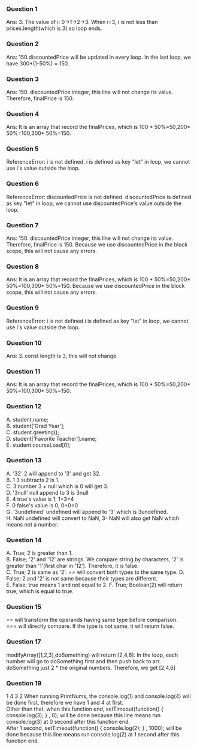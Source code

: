 ### Question 1
Ans: 3. The value of i: 0->1->2->3. When i=3, i is not less than prices.length(which is 3) so loop ends.
### Question 2
Ans: 150.discountedPrice will be updated in every loop. In the last loop, we have 300*(1-50%) = 150.
### Question 3
Ans: 150. discountedPrice integer, this line will not change its value. Therefore, finalPrice is 150.
### Question 4
Ans: It is an array that record the finalPrices, which is 100 * 50%=50,200* 50%=100,300* 50%=150.
### Question 5
ReferenceError: i is not defined. i is defined as key "let" in loop, we cannot use i's value outside the loop.
### Question 6
ReferenceError: discountedPrice is not defined. discountedPrice is defined as key "let" in loop, we cannot use discountedPrice's value outside the loop.
### Question 7
Ans: 150. discountedPrice integer, this line will not change its value. Therefore, finalPrice is 150. Because we use discountedPrice in the block scope, this will not cause any errors.
### Question 8
Ans: It is an array that record the finalPrices, which is 100 * 50%=50,200* 50%=100,300* 50%=150. Because we use discountedPrice in the block scope, this will not cause any errors.
### Question 9
ReferenceError: i is not defined.i is defined as key "let" in loop, we cannot use i's value outside the loop.
### Question 10
Ans: 3. const length is 3, this will not change.
### Question 11
Ans: It is an array that record the finalPrices, which is 100 * 50%=50,200* 50%=100,300* 50%=150. 
### Question 12
A. student.name;  
B. student['Grad Year'];  
C. student.greeting();  
D. student['Favorite Teacher'].name;  
E. student.courseLoad[0];  
### Question 13
A. '32' 2 will append to '3' and get 32.  
B. 1 3 subtracts 2 is 1.  
C. 3 number 3 + null which is 0 will get 3.  
D. '3null'  null append to 3 is 3null  
E. 4 true's value is 1, 1+3=4  
F. 0 false's value is 0, 0+0=0  
G. '3undefined' undefined will append to '3' which is 3undefined.  
H. NaN  undefined will convert to NaN, 3- NaN will also get NaN which means not a number.  
### Question 14
A. True; 2 is greater than 1.  
B. False; '2' and '12' are strings. We compare string by characters, '2' is greater than '1'(first char in '12'). Therefore, it is false.  
C. True; 2 is same as '2'. == will convert both types to the same type.
D. False; 2 and '2' is not same because their types are different.  
E. False; true means 1 and not equal to 2.
F. True; Boolean(2) will return true, which is equal to true.  
### Question 15
== will transform the operands having same type before comparison.  
=== will directly compare. If the type is not same, it will return false.  
### Question 17
modifyArray([1,2,3],doSomething) will return [2,4,6].
In the loop, each number will go to doSomething first and then push back to arr.
doSomething just 2 * the original numbers. Therefore, we get [2,4,6]  
### Question 19  
1 4 3 2
When running PrintNums, the console.log(1) and console.log(4) will be done first, therefore we have 1 and 4 at first.   
Other than that, when this function end, setTimeout(function() { console.log(3); } , 0); will be done because this line means run console.log(3) at 0 second after this function end.   
After 1 second, setTimeout(function() { console.log(2); } , 1000); will be done because this line means run console.log(2) at 1 second after this function end.   

